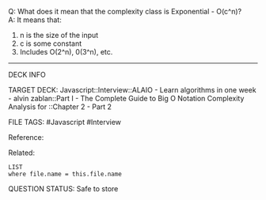 Q: What does it mean that the complexity class is Exponential - O(c^n)?  
A: It means that:
1. n is the size of the input
2. c is some constant
3. Includes O(2^n), 0(3^n), etc.
<!--ID: 1693658197546-->

---

DECK INFO

TARGET DECK: Javascript::Interview::ALAIO - Learn algorithms in one week - alvin zablan::Part I - The Complete Guide to Big O Notation Complexity Analysis for ::Chapter 2 - Part 2

FILE TAGS: #Javascript #Interview

Reference:

Related:

```dataview
LIST
where file.name = this.file.name
```


QUESTION STATUS: Safe to store